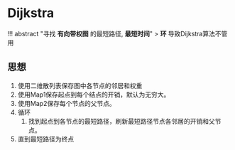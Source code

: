 # Dijkstra

!!! abstract "寻找 **有向带权图** 的最短路径, **最短时间**"
    > **环** 导致Dijkstra算法不管用

## 思想

1. 使用二维散列表保存图中各节点的邻居和权重
1. 使用Map1保存起点到每个结点的开销，默认为无穷大。
1. 使用Map2保存每个节点的父节点。
1. 循环
    1. 找到起点到各节点的最短路径，刷新最短路径节点各邻居的开销和父节点。
1. 直到最短路径为终点
